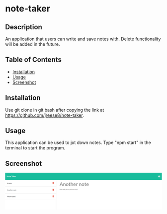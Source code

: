 # note-taker

## Description
  An application that users can write and save notes with. Delete functionality will be added in the future.


 ## Table of Contents

  - [Installation](#installation)
  - [Usage](#usage)
  - [Screenshot](#Screenshot)
  

  ## Installation
  Use git clone in git bash after copying the link at https://github.com/jreese8/note-taker.

  
  ## Usage
  This application can be used to jot down notes. Type "npm start" in the terminal to start the program.


  ## Screenshot
  <img src="./assets/images/notesc.png">